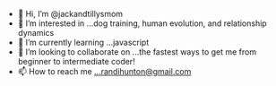 - 👋 Hi, I’m @jackandtillysmom
- 👀 I’m interested in ...dog training, human evolution, and relationship dynamics
- 🌱 I’m currently learning ...javascript
- 💞️ I’m looking to collaborate on ...the fastest ways to get me from beginner to intermediate coder!
- 📫 How to reach me ...randihunton@gmail.com

<!---
jackandtillysmom/jackandtillysmom is a ✨ special ✨ repository because its `README.md` (this file) appears on your GitHub profile.
You can click the Preview link to take a look at your changes.
--->
